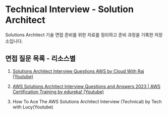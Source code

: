 # Technical Interview - Solution Architect
Solutions Architect 기술 면접 준비를 위한 자료를 정리하고 준비 과정을 기록한 저장소입니다.

## 면접 질문 목록 - 리소스별
1. [Solutions Architect Interview Questions AWS by Cloud With Raj (Youtube)](interview-question1/questions1.md)

2.  [AWS Solutions Architect Interview Questions and Answers 2023 | AWS Certification Training by edureka! (Youtube)](interview-question2/questions2.md)
   
3. How To Ace The AWS Solutions Architect Interview (Technical) by Tech with Lucy(Youtube)
